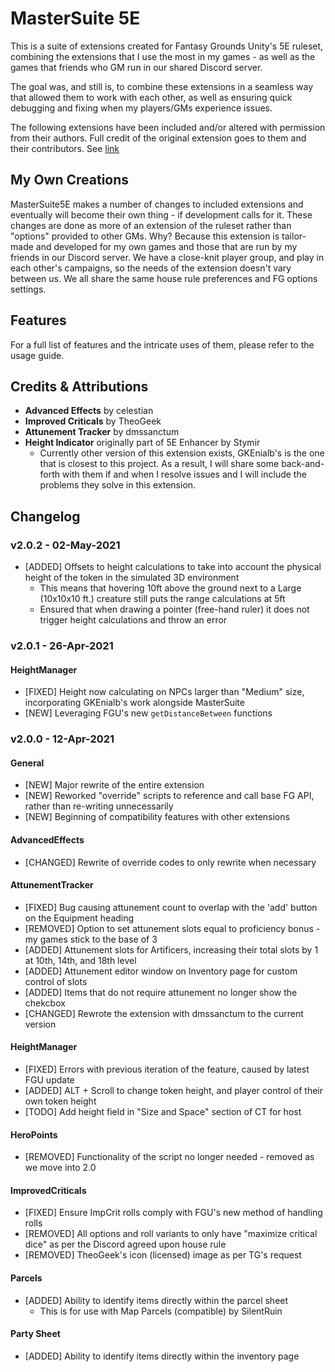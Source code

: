 # MasterSuite 5E
This is a suite of extensions created for Fantasy Grounds Unity's 5E ruleset, combining the extensions that I use the most in my games - as well as the games that friends who GM run in our shared Discord server.

The goal was, and still is, to combine these extensions in a seamless way that allowed them to work with each other, as well as ensuring quick debugging and fixing when my players/GMs experience issues.

The following extensions have been included and/or altered with permission from their authors. Full credit of the original extension goes to them and their contributors. See [link](#Credits--Attributions)

## My Own Creations
MasterSuite5E makes a number of changes to included extensions and eventually will become their own thing - if development calls for it. These changes are done as more of an extension of the ruleset rather than "options" provided to other GMs. Why? Because this extension is tailor-made and developed for my own games and those that are run by my friends in our Discord server. We have a close-knit player group, and play in each other's campaigns, so the needs of the extension doesn't vary between us. We all share the same house rule preferences and FG options settings.

## Features
For a full list of features and the intricate uses of them, please refer to the usage guide.

## Credits & Attributions
* **Advanced Effects** by celestian
* **Improved Criticals** by TheoGeek
* **Attunement Tracker** by dmssanctum
* **Height Indicator** originally part of 5E Enhancer by Stymir
	* Currently other version of this extension exists, GKEnialb's is the one that is closest to this project. As a result, I will share some back-and-forth with them if and when I resolve issues and I will include the problems they solve in this extension.

## Changelog
### v2.0.2 - 02-May-2021
* [ADDED] Offsets to height calculations to take into account the physical height of the token in the simulated 3D environment
  * This means that hovering 10ft above the ground next to a Large (10x10x10 ft.) creature still puts the range calculations at 5ft
  * Ensured that when drawing a pointer (free-hand ruler) it does not trigger height calculations and throw an error

### v2.0.1 - 26-Apr-2021
#### HeightManager
* [FIXED] Height now calculating on NPCs larger than "Medium" size, incorporating GKEnialb's work alongside MasterSuite
* [NEW] Leveraging FGU's new `getDistanceBetween` functions

### v2.0.0 - 12-Apr-2021
#### General
* [NEW] Major rewrite of the entire extension
* [NEW] Reworked "override" scripts to reference and call base FG API, rather than re-writing unnecessarily
* [NEW] Beginning of compatibility features with other extensions
#### AdvancedEffects
* [CHANGED] Rewrite of override codes to only rewrite when necessary
#### AttunementTracker
* [FIXED] Bug causing attunement count to overlap with the 'add' button on the Equipment heading
* [REMOVED] Option to set attunement slots equal to proficiency bonus - my games stick to the base of 3
* [ADDED] Attunement slots for Artificers, increasing their total slots by 1 at 10th, 14th, and 18th level
* [ADDED] Attunement editor window on Inventory page for custom control of slots
* [ADDED] Items that do not require attunement no longer show the chekcbox
* [CHANGED] Rewrote the extension with dmssanctum to the current version
#### HeightManager
* [FIXED] Errors with previous iteration of the feature, caused by latest FGU update
* [ADDED] ALT + Scroll to change token height, and player control of their own token height
* [TODO] Add height field in "Size and Space" section of CT for host
#### HeroPoints
* [REMOVED] Functionality of the script no longer needed - removed as we move into 2.0
#### ImprovedCriticals
* [FIXED] Ensure ImpCrit rolls comply with FGU's new method of handling rolls
* [REMOVED] All options and roll variants to only have "maximize critical dice" as per the Discord agreed upon house rule
* [REMOVED] TheoGeek's icon (licensed) image as per TG's request
#### Parcels
* [ADDED] Ability to identify items directly within the parcel sheet
	* This is for use with Map Parcels (compatible) by SilentRuin
#### Party Sheet
* [ADDED] Ability to identify items directly within the inventory page

